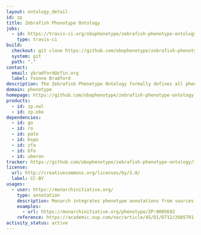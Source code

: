 ```yaml
---
layout: ontology_detail
id: zp
title: Zebrafish Phenotype Ontology
jobs:
  - id: https://travis-ci.org/obophenotype/zebrafish-phenotype-ontology
    type: travis-ci
build:
  checkout: git clone https://github.com/obophenotype/zebrafish-phenotype-ontology.git
  system: git
  path: "."
contact:
  email: ybradford@zfin.org
  label: Yvonne Bradford
description: The Zebrafish Phenotype Ontology formally defines all phenotypes of the Zebrafish model organism.
domain: phenotype
homepage: https://github.com/obophenotype/zebrafish-phenotype-ontology
products:
  - id: zp.owl
  - id: zp.obo
dependencies:
  - id: go
  - id: ro
  - id: pato
  - id: bspo
  - id: zfa
  - id: bfo
  - id: uberon
tracker: https://github.com/obophenotype/zebrafish-phenotype-ontology/issues
license:
  url: http://creativecommons.org/licenses/by/3.0/
  label: CC-BY
usages:
  - user: https://monarchinitiative.org/
    type: annotation
    description: Monarch integrates phenotype annotations from sources such as ZFIIN, and allows for querying using the ZP ontology.
    examples:
      - url: https://monarchinitiative.org/phenotype/ZP:0005692
    reference: https://academic.oup.com/nar/article/45/D1/D712/2605791
activity_status: active
---
```

